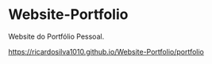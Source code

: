 # Website-Portfolio

Website do Portfólio Pessoal.

 https://ricardosilva1010.github.io/Website-Portfolio/portfolio
